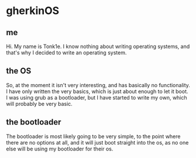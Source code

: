 # gherkinOS
## me
Hi. My name is Tonk1e. I know nothing about writing operating systems, and that's why I decided to write an operating system.
## the OS
So, at the moment it isn't very interesting, and has basically no functionality. I have only written the very basics, which is just about enough to let it boot. I was using grub as a bootloader, but I have started to write my own, which will probably be very basic.
## the bootloader
The bootloader is most likely going to be very simple, to the point where there are no options at all, and it will just boot straight into the os, as no one else will be using my bootloader for their os.
